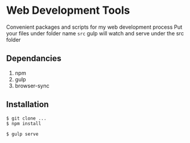 # Web Development Tools
Convenient packages and scripts for my web development process
Put your files under folder name `src`
gulp will watch and serve under the src folder

## Dependancies
1. npm
2. gulp
3. browser-sync

## Installation
```
$ git clone ...
$ npm install
```

```
$ gulp serve
```

